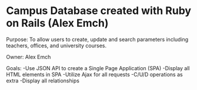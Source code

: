 # Campus Database created with Ruby on Rails (Alex Emch)

Purpose: To allow users to create, update and search parameters including teachers, offices, and university courses.  

Owner: Alex Emch

Goals: 
  -Use JSON API to create a Single Page Application (SPA) 
  -Display all HTML elements in SPA
  -Utilize Ajax for all requests
  -C/U/D operations as extra
  -Display all relationships

